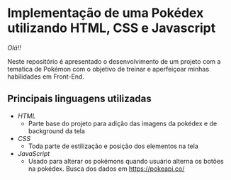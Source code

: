 # Implementação de uma Pokédex utilizando HTML, CSS e Javascript
  
*Olá!!*

Neste repositório é apresentado o desenvolvimento de um projeto com a tematica de Pokémon com o objetivo de treinar e aperfeiçoar minhas habilidades em Front-End.
  
## Principais linguagens utilizadas
* *HTML* 
    * Parte base do projeto para adição das imagens da pokédex e de background da tela
* *CSS*
    * Toda parte de estilização e posição dos elementos na tela
* *JavaScript*
     * Usado para alterar os pokémons quando usuário alterna os botões na pokédex. Busca dos dados em https://pokeapi.co/
